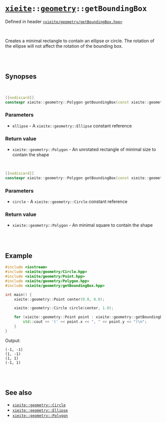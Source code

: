 # [`xieite`](../../README.md)`::`[`geometry`](../../docs/geometry.md)`::getBoundingBox`
Defined in header [`<xieite/geometry/getBoundingBox.hpp>`](../../include/xieite/geometry/getBoundingBox.hpp)

<br/>

Creates a minimal rectangle to contain an ellipse or circle. The rotation of the ellipse will not affect the rotation of the bounding box.

<br/><br/>

## Synopses

<br/>

```cpp
[[nodiscard]]
constexpr xieite::geometry::Polygon getBoundingBox(const xieite::geometry::Ellipse& ellipse) noexcept;
```
### Parameters
- `ellipse` - A `xieite::geometry::Ellipse` constant reference
### Return value
- `xieite::geometry::Polygon` - An unrotated rectangle of minimal size to contain the shape

<br/>

```cpp
[[nodiscard]]
constexpr xieite::geometry::Polygon getBoundingBox(const xieite::geometry::Circle& circle) noexcept;
```
### Parameters
- `circle` - A `xieite::geometry::Circle` constant reference
### Return value
- `xieite::geometry::Polygon` - An minimal square to contain the shape

<br/><br/>

## Example
```cpp
#include <iostream>
#include <xieite/geometry/Circle.hpp>
#include <xieite/geometry/Point.hpp>
#include <xieite/geometry/Polygon.hpp>
#include <xieite/geometry/getBoundingBox.hpp>

int main() {
	xieite::geometry::Point center(0.0, 0.0);

	xieite::geometry::Circle circle(center, 1.0);

	for (xieite::geometry::Point point : xieite::geometry::getBoundingBox(circle).points) {
		std::cout << '(' << point.x << ", " << point.y << ")\n";
	}
}
```
Output:
```
(-1, -1)
(1, -1)
(1, 1)
(-1, 1)
```

<br/><br/>

## See also
- [`xieite::geometry::Circle`](../../docs/geometry/Circle.md)
- [`xieite::geometry::Ellipse`](../../docs/geometry/Ellipse.md)
- [`xieite::geometry::Polygon`](../../docs/geometry/Polygon.md)
